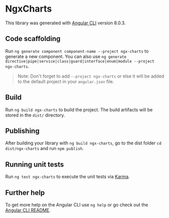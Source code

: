 # NgxCharts

This library was generated with [Angular CLI](https://github.com/angular/angular-cli) version 8.0.3.

## Code scaffolding

Run `ng generate component component-name --project ngx-charts` to generate a new component. You can also use `ng generate directive|pipe|service|class|guard|interface|enum|module --project ngx-charts`.
> Note: Don't forget to add `--project ngx-charts` or else it will be added to the default project in your `angular.json` file. 

## Build

Run `ng build ngx-charts` to build the project. The build artifacts will be stored in the `dist/` directory.

## Publishing

After building your library with `ng build ngx-charts`, go to the dist folder `cd dist/ngx-charts` and run `npm publish`.

## Running unit tests

Run `ng test ngx-charts` to execute the unit tests via [Karma](https://karma-runner.github.io).

## Further help

To get more help on the Angular CLI use `ng help` or go check out the [Angular CLI README](https://github.com/angular/angular-cli/blob/master/README.md).
